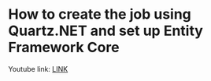 # How to create the job using Quartz.NET and set up Entity Framework Core

Youtube link: [LINK](https://www.youtube.com/watch?v=XBzX_sKt5eY)



